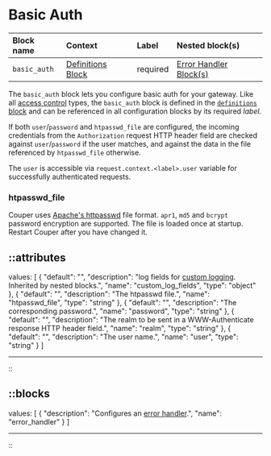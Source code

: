 # Basic Auth

| Block name   | Context                                 | Label    | Nested block(s)                                |
|:-------------|:----------------------------------------|:---------|:-----------------------------------------------|
| `basic_auth` | [Definitions Block](/configuration/block/definitions) | required | [Error Handler Block(s)](/configuration/block/error_handler) |

The  `basic_auth` block lets you configure basic auth for your gateway. Like all
[access control](/configuration/access-control) types, the `basic_auth` block is defined in the
[`definitions` block](/configuration/block/definitions) and can be referenced in all configuration
blocks by its required _label_.

If both `user`/`password` and `htpasswd_file` are configured, the incoming
credentials from the `Authorization` request HTTP header field are checked against
`user`/`password` if the user matches, and against the data in the file referenced
by `htpasswd_file` otherwise.

The `user` is accessible via `request.context.<label>.user` variable for successfully authenticated requests.

### htpasswd_file

Couper uses [Apache's httpasswd](https://httpd.apache.org/docs/current/programs/htpasswd.html) file format. `apr1`, `md5` and `bcrypt` password encryption are supported. The file is loaded once at startup. Restart Couper after you have changed it.

::attributes
---
values: [
  {
    "default": "",
    "description": "log fields for [custom logging](/observation/logging#custom-logging). Inherited by nested blocks.",
    "name": "custom_log_fields",
    "type": "object"
  },
  {
    "default": "",
    "description": "The htpasswd file.",
    "name": "htpasswd_file",
    "type": "string"
  },
  {
    "default": "",
    "description": "The corresponding password.",
    "name": "password",
    "type": "string"
  },
  {
    "default": "",
    "description": "The realm to be sent in a WWW-Authenticate response HTTP header field.",
    "name": "realm",
    "type": "string"
  },
  {
    "default": "",
    "description": "The user name.",
    "name": "user",
    "type": "string"
  }
]

---
::

::blocks
---
values: [
  {
    "description": "Configures an [error handler](/configuration/block/error_handler).",
    "name": "error_handler"
  }
]

---
::
